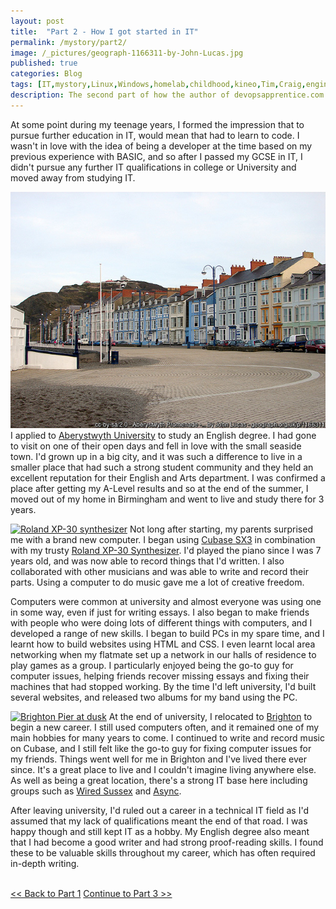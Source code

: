 ```yaml
---
layout: post
title:  "Part 2 - How I got started in IT"
permalink: /mystory/part2/
image: /_pictures/geograph-1166311-by-John-Lucas.jpg
published: true
categories: Blog
tags: [IT,mystory,Linux,Windows,homelab,childhood,kineo,Tim,Craig,engineer,application,developer,coding,sysadmin,systems,administrator,qualifications,certifications,aberystwyth,university,study,music,xp-30,cubase,sx3,ms-dos,prince,persia,sierra,online,on-line,ibm,adventure,games,soundblaster,creative,sord,m5,birmingham,english,degree,basic,gcse,recording,writing,monitors,four,three,senior,client,services,manager,architect,developers,technical,ubuntu,php,apache,mysql,postgresql,postgres,server,dual boot,comptia,security+,network+,aws,azure,devops,apprentice]
description: The second part of how the author of devopsapprentice.com started a career in IT.
---
```

At some point during my teenage years, I formed the impression that to pursue further education in IT, would mean that had to learn to code. I wasn't in love with the idea of being a developer at the time based on my previous experience with BASIC, and so after I passed my GCSE in IT, I didn't pursue any further IT qualifications in college or University and moved away from studying IT.

<a href="/_pictures/geograph-1166311-by-John-Lucas.jpg" target="_blank">
<img src="/_pictures/geograph-1166311-by-John-Lucas.jpg" alt="Aberystwyth University" class="leftimg" /></a>
I applied to <a href="https://www.aber.ac.uk/en/" target="_blank">Aberystwyth University</a> to study an English degree. I had gone to visit on one of their open days and fell in love with the small seaside town. I'd grown up in a big city, and it was such a difference to live in a smaller place that had such a strong student community and they held an excellent reputation for their English and Arts department. I was confirmed a place after getting my A-Level results and so at the end of the summer, I moved out of my home in Birmingham and went to live and study there for 3 years.   

<a title="Verdel, CC BY-SA 3.0 &lt;https://creativecommons.org/licenses/by-sa/3.0&gt;, via Wikimedia Commons" href="https://commons.wikimedia.org/wiki/File:Roland_XP-30_synthesizer.jpg" target="_blank"><img width="512" alt="Roland XP-30 synthesizer" src="https://upload.wikimedia.org/wikipedia/commons/thumb/d/dc/Roland_XP-30_synthesizer.jpg/512px-Roland_XP-30_synthesizer.jpg" class="rightimg"></a>
Not long after starting, my parents surprised me with a brand new computer. I began using <a href="https://en.wikipedia.org/wiki/Steinberg_Cubase" target="_blank">Cubase SX3</a> in combination with my trusty <a href="https://www.roland.com/uk/products/xp-30/" target="_blank">Roland XP-30 Synthesizer</a>. I'd played the piano since I was 7 years old, and was now able to record things that I'd written. I also collaborated with other musicians and was able to write and record their parts. Using a computer to do music gave me a lot of creative freedom.  

Computers were common at university and almost everyone was using one in some way, even if just for writing essays. I also began to make friends with people who were doing lots of different things with computers, and I developed a range of new skills. I began to build PCs in my spare time, and I learnt how to build websites using HTML and CSS. I even learnt local area networking when my flatmate set up a network in our halls of residence to play games as a group. I particularly enjoyed being the go-to guy for computer issues, helping friends recover missing essays and fixing their machines that had stopped working. By the time I'd left university, I'd built several websites, and released two albums for my band using the PC.

<a title="hozinja, CC BY 2.0 &lt;https://creativecommons.org/licenses/by/2.0&gt;, via Wikimedia Commons" href="https://commons.wikimedia.org/wiki/File:Brighton_Pier_at_dusk.jpg" target="_blank"><img width="512" class="leftimg" alt="Brighton Pier at dusk" src="https://upload.wikimedia.org/wikipedia/commons/thumb/e/e0/Brighton_Pier_at_dusk.jpg/512px-Brighton_Pier_at_dusk.jpg"></a>
At the end of university, I relocated to <a href="https://en.wikipedia.org/wiki/Brighton" target="_blank">Brighton</a> to begin a new career. I still used computers often, and it remained one of my main hobbies for many years to come. I continued to write and record music on Cubase, and I still felt like the go-to guy for fixing computer issues for my friends. Things went well for me in Brighton and I've lived there ever since. It's a great place to live and I couldn't imagine living anywhere else. As well as being a great location, there's a strong IT base here including groups such as <a href="https://www.wiredsussex.com/" target="_blank">Wired Sussex</a> and <a href="https://asyncjs.com/" target="_blank">Async</a>.

After leaving university, I'd ruled out a career in a technical IT field as I'd assumed that my lack of qualifications meant the end of that road. I was happy though and still kept IT as a hobby. My English degree also meant that I had become a good writer and had strong proof-reading skills. I found these to be valuable skills throughout my career, which has often required in-depth writing.
<br><br>
<div><a id="l" href="/mystory/part1"><< Back to Part 1</a>&nbsp;<a id="r" href="/mystory/part3">Continue to Part 3 >></a></div>
<br>
